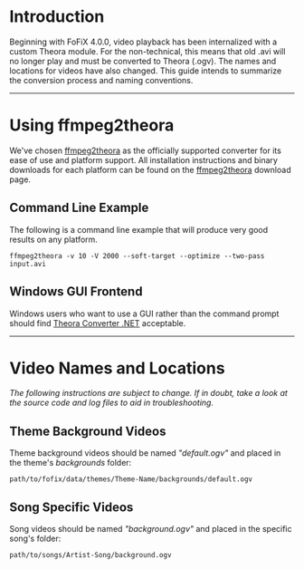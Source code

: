
# Introduction #

Beginning with FoFiX 4.0.0, video playback has been internalized with a custom Theora module. For the non-technical, this means that old .avi will no longer play and must be converted to Theora (.ogv). The names and locations for videos have also changed. This guide intends to summarize the conversion process and naming conventions.


---


# Using ffmpeg2theora #

We've chosen [ffmpeg2theora](http://v2v.cc/~j/ffmpeg2theora/) as the officially supported converter for its ease of use and platform support. All installation instructions and binary downloads for each platform can be found on the [ffmpeg2theora](http://v2v.cc/~j/ffmpeg2theora/download.html) download page.


## Command Line Example ##
The following is a command line example that will produce very good results on any platform.

```
ffmpeg2theora -v 10 -V 2000 --soft-target --optimize --two-pass input.avi
```


## Windows GUI Frontend ##

Windows users who want to use a GUI rather than the command prompt should find [Theora Converter .NET](http://sourceforge.net/projects/theoraconverter) acceptable.


---


# Video Names and Locations #
_The following instructions are subject to change. If in doubt, take a look at the source code and log files to aid in troubleshooting._
## Theme Background Videos ##
Theme background videos should be named _"default.ogv"_ and placed in the theme's _backgrounds_ folder:
```
path/to/fofix/data/themes/Theme-Name/backgrounds/default.ogv
```
## Song Specific Videos ##
Song videos should be named _"background.ogv"_ and placed in the specific song's folder:
```
path/to/songs/Artist-Song/background.ogv
```